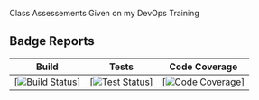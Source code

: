 Class Assessements Given on my DevOps Training

## Badge Reports

| Build | Tests | Code Coverage |
|--------|--------|--------|
| [![Build Status](https://img.shields.io/github/actions/workflow/status/jalantechnologies/boilerplate-mern/.github/workflows/preview_on_pr_update.yml?branch=main&label=Build&job=build)] | [![Test Status](https://img.shields.io/github/actions/workflow/status/jalantechnologies/boilerplate-mern/.github/workflows/preview_on_pr_update.yml?branch=main&label=Tests&job=checks)] | [![Code Coverage](https://img.shields.io/badge/Code%20Coverage-90%25-success?style=flat)] |

